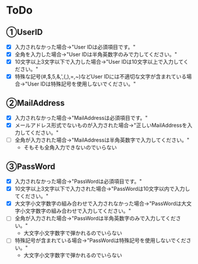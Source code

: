 # ToDo

## ①UserID

- [x] 入力されなかった場合→"User IDは必須項目です。"
- [x] 全角を入力した場合→"User IDは半角英数字のみで力してください。"
- [x] 10文字以上3文字以下で入力した場合→"User IDは10文字以上で入力してください。"
- [x] 特殊な記号(#,$,5,&,',(,),=,~)などUser IDには不適切な文字が含まれている場合→"User IDは特殊記号を使用しないでください。"

## ②MailAddress

- [x] 入力されなかった場合→"MailAddressは必須項目です。"
- [x] メールアドレス形式でないものが入力された場合→"正しいMailAddressを入力してください。"
- [ ] 全角が入力された場合→"MailAddressは半角英数字で入力してください。"
  - そもそも全角入力できないのでいらない

## ③PassWord

- [x] 入力されなかった場合→"PassWordは必須項目です。"
- [x] 10文字以上3文字以下で入力された場合→"PassWordは10文字以内で入力してください。"
- [x] 大文字小文字数字の組み合わせで入力されなかった場合→"PassWordは大文字小文字数字の組み合わせで入力してください。"
- [ ] 全角が入力された場合→"PassWordは半角英数字のみで入力してください。"
  - 大文字小文字数字で弾かれるのでいらない
- [ ] 特殊記号が含まれている場合→"PassWordは特殊記号を使用しないでください。"
  - 大文字小文字数字で弾かれるのでいらない
